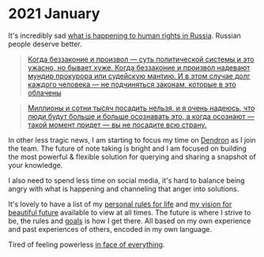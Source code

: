 # 2021 January

It's incredibly sad [what is happening to human rights in Russia](https://twitter.com/adagamov/status/1356519608111542277). Russian people deserve better.

> [Когда беззаконие и произвол — суть политической системы и это ужасно, но бывает хуже. Когда беззаконие и произвол надевают мундир прокурора или судейскую мантию. И в этом случае долг каждого человека — не подчиняться законам, которые в это облачены](https://twitter.com/StalinGulag/status/1356595455120076804)

> [Миллионы и сотни тысяч посадить нельзя, и я очень надеюсь, что люди будут больше и больше осознавать это, а когда осознают — такой момент придет — вы не посадите всю страну.](https://twitter.com/StalinGulag/status/1356596878624886785)

In other less tragic news, I am starting to focus my time on [Dendron](https://dendron.so) as I join the team. The future of note taking is bright and I am focused on building the most powerful & flexible solution for querying and sharing a snapshot of your knowledge.

I also need to spend less time on social media, it's hard to balance being angry with what is happening and channeling that anger into solutions.

It's lovely to have a list of my [personal rules for life](../../focusing/rules.md) and [my vision for beautiful future](../../future/future.md) available to view at all times. The future is where I strive to be, the rules and [goals](../../focusing/goals.md) is how I get there. All based on my own experience and past experiences of others, encoded in my own language.

Tired of feeling powerless [in face of everything](https://twitter.com/pevchikh/status/1356701669271105537).
